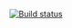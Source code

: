 [![Build status](https://ci.appveyor.com/api/projects/status/uo3phav61j7nr4ad/branch/master?svg=true)](https://ci.appveyor.com/project/Margo0790/patterns/branch/master)
